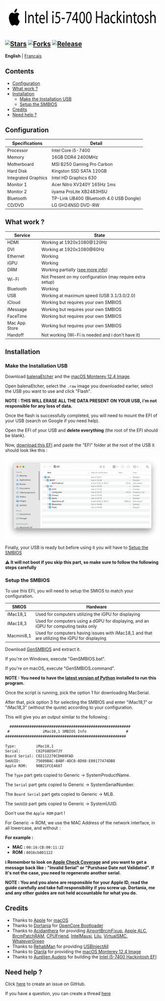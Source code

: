 <img src="Images/Readme-Title.png" width="679" height="85"/>

[![Stars](https://img.shields.io/github/stars/AurelienAudero/Intel-i5-7400-Hackintosh-EFI?label=Stars)](https://github.com/AurelienAudero/Intel-i5-7400-Hackintosh-EFI/stargazers)
[![Forks](https://img.shields.io/github/forks/AurelienAudero/Intel-i5-7400-Hackintosh-EFI?label=Forks)](https://github.com/AurelienAudero/Intel-i5-7400-Hackintosh-EFI/network/members)
[![Release](https://img.shields.io/github/v/release/AurelienAudero/Intel-i5-7400-Hackintosh-EFI?label=Download)](https://github.com/AurelienAudero/Intel-i5-7400-Hackintosh-EFI/releases/latest)
-----

**English** | [Français](README_FR.md)

## Contents

- [Configuration](#configuration)
- [What work ?](#what-work-)
- [Installation](#installation)
    - [Make the Installation USB](#make-the-installation-usb) 
    - [Setup the SMBIOS](#setup-the-smbios)
- [Credits](#credits)
- [Need help ?](#need-help-)

## Configuration

| Specifications | Detail |
| -------------- | ------ |
| Processor | Intel Core i5-7400 |
| Memory | 16GB DDR4 2400MHz |
| Motherboard | MSI B250 Gaming Pro Carbon |
| Hard Disk | Kingston SSD SATA 120GB |
| Integrated Graphics | Intel HD Graphics 630 |
| Monitor 1 | Acer Nitro XV240Y 165Hz 1ms |
| Monitor 2 | iiyama ProLite XB2483HSU |
| Bluetooth | TP-Link UB400 (Bluetooth 4.0 USB Dongle) |
| CD/DVD | LG GH24NSD DVD-RW |

## What work ?

| Service | State |
| ------- | ----- |
| HDMI | Working at 1920x1080@120Hz |
| DVI | Working at 1920x1080@60Hz |
| Ethernet | Working |
| iGPU | Working |
| DRM | Working partially ([see more info](https://github.com/AurelienAudero/Intel-i5-7400-Hackintosh-EFI/issues/5))
| Wi-Fi | Not Present on my configuration (may require extra setup)|
| Bluetooth | Working |
| USB | Working at maximum speed (USB 3.1/3.0/2.0) |
| iCloud | Working but requires your own SMBIOS |
| iMessage | Working but requires your own SMBIOS |
| FaceTime | Working but requires your own SMBIOS |
| Mac App Store | Working but requires your own SMBIOS |
| Handoff | Not working (Wi-Fi is needed and i don't have it) |

## Installation

### Make the Installation USB

Download [balenaEtcher](https://www.balena.io/etcher/) and the [macOS Monterey 12.4 Image](https://43dmj0-my.sharepoint.com/personal/roxor-007_43dmj0_onmicrosoft_com/Documents/OnedriveXbot/Olarila%20Monterey%2012.4.raw?ga=1).

Open balenaEtcher, select the `.raw` image you downloaded earlier, select the USB you want to use and click "Flash".

**NOTE : THIS WILL ERASE ALL THE DATA PRESENT ON YOUR USB, i'm not responsible for any loss of data.**

Once the flash is successfully completed, you will need to mount the EFI of your USB (search on Google if you need help).

Open the EFI of your USB and **delete everything** (the root of the EFI should be blank).

Now, [download this EFI](https://github.com/AurelienAudero/Intel-i5-7400-Hackintosh-EFI/releases/latest) and paste the "EFI" folder at the root of the USB it should look like this :

![EFI-directory-Screenshot](/Images/EFI-directory-Screenshot.png)

Finally, your USB is ready but before using it you will have to [Setup the SMBIOS](#setup-the-smbios)

**⚠️ It will not boot if you skip this part, so make sure to follow the following steps carefully**

### Setup the SMBIOS

To use this EFI, you will need to setup the SMIOS to match your configuration.

| SMIOS | Hardware |
| ----- | -------- |
| iMac18,1 | Used for computers utilizing the iGPU for displaying |
| iMac18,3 | Used for computers using a dGPU for displaying, and an iGPU for computing tasks only |
| Macmini8,1 | Used for computers having issues with iMac18,1 and that are utilizing the iGPU for displaying |

Download [GenSMBIOS](https://github.com/corpnewt/GenSMBIOS/archive/refs/heads/master.zip) and extract it.

If you're on Windows, execute "GenSMBIOS.bat".

If you're on macOS, execute "GenSMBIOS.command".

**NOTE : You need to have the [latest version of Python](https://www.python.org/downloads/) installed to run this program.**

Once the script is running, pick the option 1 for downloading MacSerial.

After that, pick option 3 for selecting the SMBIOS and enter "iMac18,1" or "iMac18,3" (without the quote) according to your configuration.

This will give you an output similar to the following : 

```
  #######################################################
 #               iMac18,1 SMBIOS Info                  #
#######################################################

Type:         iMac18,1
Serial:       C02FG0D5H7JY
Board Serial: C02112270CDH69FAD
SmUUID:       75609BAC-B4BF-4DC0-8D98-E09177474DB8
Apple ROM:    90B21FCE4687
```

The `Type` part gets copied to Generic -> SystemProductName.

The `Serial` part gets copied to Generic -> SystemSerialNumber.

The `Board Serial` part gets copied to Generic -> MLB.

The `SmUUID` part gets copied to Generic -> SystemUUID.

Don't use the `Apple ROM` part !

For Generic -> ROM, we use the MAC Address of the network interface, in all lowercase, and without `:`

**For example :**
- **MAC :** `00:16:CB:00:11:22`
- **ROM :** `0016cb001122`

**ℹ️ Remember to look on [Apple Check Coverage](https://checkcoverage.apple.com/) and you want to get a message back like : "Invalid Serial" or "Purshase Date not Validated". If it's not the case, you need to regenerate another serial.**

**NOTE : You and you alone are responsible for your Apple ID, read the guide carefully and take full responsibility if you screw up. Dortania, me and any other guides are not held accountable for what you do.**

## Credits

- Thanks to [Apple](https://apple.com) for [macOS](https://www.apple.com/macos/)
- Thanks to [Dortania](https://github.com/dortania) for [OpenCore Bootloader](https://dortania.github.io/)
- Thanks to [Acidanthera](https://github.com/acidanthera) for providing [AirportBrcmFixup](https://github.com/acidanthera/AirportBrcmFixup), [Apple ALC](https://github.com/acidanthera/AppleALC), [BrcmPatchRAM](https://github.com/acidanthera/BrcmPatchRAM/releases/tag/2.6.2), [CPUFriend](https://github.com/acidanthera/CPUFriend), [IntelMausi](https://github.com/acidanthera/IntelMausi), [Lilu](https://github.com/acidanthera/Lilu), [VirtualSMC](https://github.com/acidanthera/VirtualSMC), [WhateverGreen](https://github.com/acidanthera/WhateverGreen)
- Thanks to [RehabMan](https://github.com/RehabMan) for providing [USBInjectAll](https://github.com/RehabMan/OS-X-USB-Inject-All)
- Thanks to [Olarila](https://www.olarila.com) for providing the [macOS Monterey 12.4 Image](https://43dmj0-my.sharepoint.com/personal/roxor-007_43dmj0_onmicrosoft_com/Documents/OnedriveXbot/Olarila%20Monterey%2012.4.raw?ga=1)
- Thanks to [Aurélien Audero](https://github.com/AurelienAudero) for building the [Intel i5-7400 Hackintosh EFI](https://github.com/AurelienAudero/Intel-i5-7400-Hackintosh-EFI)

## Need help ?

Click [here](https://github.com/AurelienAudero/Intel-i5-7400-Hackintosh-EFI/issues/new/choose) to create an issue on GitHub.

If you have a question, you can create a thread [here](https://github.com/AurelienAudero/Intel-i5-7400-Hackintosh-EFI/issues/new/choose)
